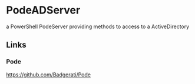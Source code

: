 # PodeADServer  
a PowerShell PodeServer providing methods to access to a ActiveDirectory  
  
## Links  
  
### Pode  
https://github.com/Badgerati/Pode  
